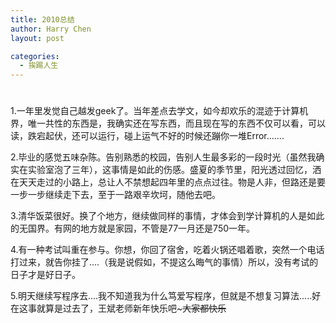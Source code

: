 ```yaml
---
title: 2010总结
author: Harry Chen
layout: post

categories:
  - 挨踢人生
---
```

# 

1.一年里发觉自己越发geek了。当年差点去学文，如今却欢乐的混迹于计算机界，唯一共性的东西是，我确实还在写东西，而且现在写的东西不仅可以看，可以读，跌宕起伏，还可以运行，碰上运气不好的时候还蹦你一堆Error…….

2.毕业的感觉五味杂陈。告别熟悉的校园，告别人生最多彩的一段时光（虽然我确实在实验室泡了三年），这事情是如此的伤感。盛夏的季节里，阳光透过回忆，洒在天天走过的小路上，总让人不禁想起四年里的点点过往。物是人非，但路还是要一步一步继续走下去，至于一路艰辛坎坷，随他去吧。

3.清华饭菜很好。换了个地方，继续做同样的事情，才体会到学计算机的人是如此的无国界。有网的地方就是家园，不管是77一月还是750一年。

4.有一种考试叫重在参与。你想，你回了宿舍，吃着火锅还唱着歌，突然一个电话打过来，就告你挂了….（我是说假如，不提这么晦气的事情）所以，没有考试的日子才是好日子。

5.明天继续写程序去….我不知道我为什么笃爱写程序，但就是不想复习算法…..好在这事就算是过去了，王斌老师新年快乐吧~~~大家都快乐~~
